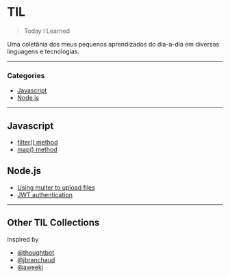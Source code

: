 # TIL

> Today I Learned

Uma coletânia dos meus pequenos aprendizados do dia-a-dia em diversas linguagens e tecnologias.

---

### Categories

* [Javascript](#javascript)
* [Node.js](#node.js)

___

## Javascript
* [filter() method](javascript/filter.md)
* [map() method](javascript/map-method.md)

## Node.js
* [Using multer to upload files](nodejs/multer-tutorial.md)
* [JWT authentication](nodejs/jsonwebtoken.md)

___

## Other TIL Collections
Inspired by

* [@thoughtbot](https://github.com/thoughtbot/til)
* [@jbranchaud](https://github.com/jbranchaud/til)
* [@aweekj](https://github.com/aweekj/TIL)